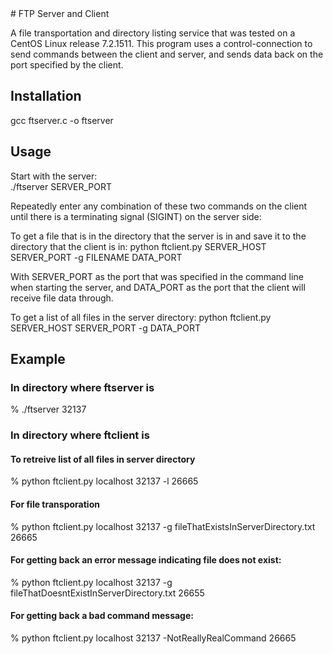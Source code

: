 <snippet>
  <content>
# FTP Server and Client

A file transportation and directory listing service that was tested on a CentOS Linux release 7.2.1511. 
This program uses a control-connection to send commands between
the client and server, and sends data back on the port 
specified by the client.

## Installation

gcc ftserver.c -o ftserver

## Usage
Start with the server:    
 ./ftserver SERVER_PORT

Repeatedly enter any combination of these two commands on the client until there is a terminating signal (SIGINT) on the server side:

To get a file that is in the directory that the server is in and save it to the directory that the client is in:
python ftclient.py SERVER_HOST SERVER_PORT -g FILENAME DATA_PORT

With SERVER_PORT as the port that was specified in the command line when starting the server,
 and DATA_PORT as the port that the client will receive file data through.        

To get a list of all files in the server directory:
python ftclient.py SERVER_HOST SERVER_PORT -g  DATA_PORT

## Example

### In directory where ftserver is
% ./ftserver 32137

### In directory where ftclient is

#### To retreive list of all files in server directory
% python ftclient.py localhost 32137 -l 26665
	
#### For file transporation
% python ftclient.py localhost 32137 -g fileThatExistsInServerDirectory.txt 26665

#### For getting back an error message indicating file does not exist:
% python ftclient.py localhost 32137 -g fileThatDoesntExistInServerDirectory.txt 26655

#### For getting back a bad command message:
% python ftclient.py localhost 32137 -NotReallyRealCommand 26665


</content>
</snippet>


